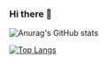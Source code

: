 ### Hi there 👋

![Anurag's GitHub stats](https://github-readme-stats.vercel.app/api?username=XyJoinIt&show_icons=true&theme=buefy)

[![Top Langs](https://github-readme-stats.vercel.app/api/top-langs/?username=anuraghazra)](https://github.com/anuraghazra/github-readme-stats)
